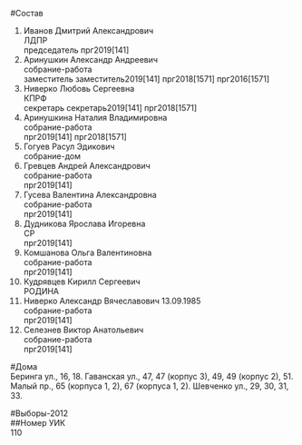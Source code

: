 #Состав  
1. Иванов Дмитрий Александрович  
    ЛДПР  
    председатель прг2019[141]  
2. Аринушкин Александр Андреевич  
    собрание-работа  
    заместитель заместитель2019[141] прг2018[1571] прг2016[1571]  
3. Ниверко Любовь Сергеевна  
    КПРФ  
    секретарь секретарь2019[141] прг2018[1571]  
4. Аринушкина Наталия Владимировна  
    собрание-работа  
    прг2019[141] прг2018[1571]  
5. Гогуев Расул Эдикович  
    собрание-дом  
6. Гревцев Андрей Александрович  
    собрание-работа  
    прг2019[141]  
7. Гусева Валентина Александровна  
    собрание-работа  
    прг2019[141]  
8. Дудникова Ярослава Игоревна  
    СР  
    прг2019[141]  
9. Комшанова Ольга Валентиновна  
    собрание-работа  
    прг2019[141]  
10. Кудрявцев Кирилл Сергеевич  
    РОДИНА  
11. Ниверко Александр Вячеславович 13.09.1985  
    собрание-работа  
    прг2019[141]  
12. Селезнев Виктор Анатольевич  
    собрание-работа  
    прг2019[141]  
  
#Дома  
Беринга ул.,     16, 18. Гаванская ул.,     47, 47 (корпус 3), 49, 49 (корпус 2), 51. Малый пр.,     65 (корпуса 1, 2), 67 (корпуса 1, 2). Шевченко ул.,     29, 30, 31, 33.  
  
#Выборы-2012  
##Номер УИК  
110  

